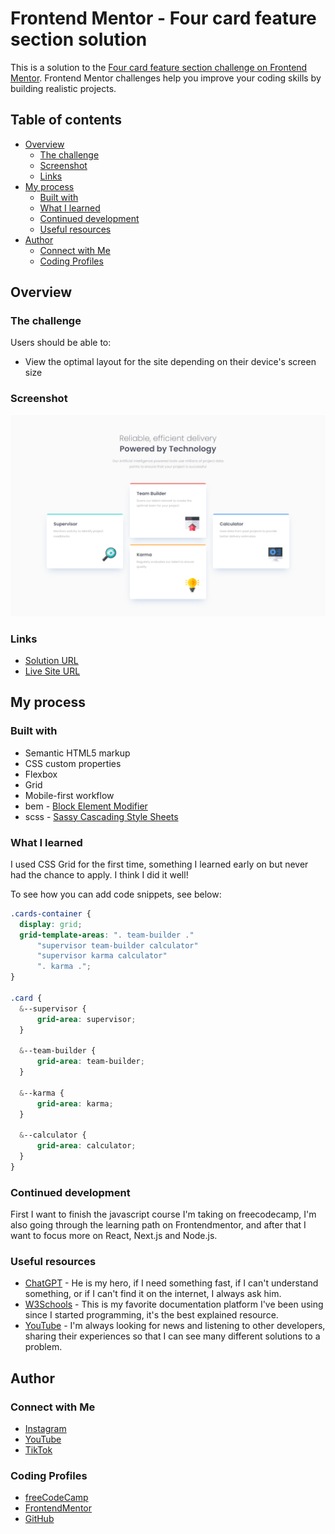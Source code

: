 # Frontend Mentor - Four card feature section solution

This is a solution to the [Four card feature section challenge on Frontend Mentor](https://www.frontendmentor.io/challenges/four-card-feature-section-weK1eFYK). Frontend Mentor challenges help you improve your coding skills by building realistic projects. 

## Table of contents

- [Overview](#overview)
  - [The challenge](#the-challenge)
  - [Screenshot](#screenshot)
  - [Links](#links)
- [My process](#my-process)
  - [Built with](#built-with)
  - [What I learned](#what-i-learned)
  - [Continued development](#continued-development)
  - [Useful resources](#useful-resources)
- [Author](#author)
  - [Connect with Me](#Connect-with-Me)
  - [Coding Profiles](#Coding-Profiles)

## Overview

### The challenge

Users should be able to:

- View the optimal layout for the site depending on their device's screen size

### Screenshot

![](./assets/images/screenshot/screenshot.jpg)

### Links

- [Solution URL](https://github.com/DalaScript/four-card-feature-section)
- [Live Site URL](https://DalaScript.github.io/four-card-feature-section/)

## My process

### Built with

- Semantic HTML5 markup
- CSS custom properties
- Flexbox
- Grid
- Mobile-first workflow
- bem - [Block Element Modifier](https://getbem.com/introduction/)
- scss - [Sassy Cascading Style Sheets](https://sass-lang.com/documentation/at-rules/control/for/)

### What I learned

I used CSS Grid for the first time, something I learned early on but never had the chance to apply. I think I did it well!

To see how you can add code snippets, see below:

```scss
.cards-container {
  display: grid;
  grid-template-areas: ". team-builder ."
      "supervisor team-builder calculator"
      "supervisor karma calculator"
      ". karma .";
}

.card {
  &--supervisor {
      grid-area: supervisor;
  }

  &--team-builder {
      grid-area: team-builder;
  }

  &--karma {
      grid-area: karma;
  }

  &--calculator {
      grid-area: calculator;
  }
}
```

### Continued development

First I want to finish the javascript course I'm taking on freecodecamp, I'm also going through the learning path on Frontendmentor, and after that I want to focus more on React, Next.js and Node.js.

### Useful resources

- [ChatGPT](https://chatgpt.com/) - He is my hero, if I need something fast, if I can't understand something, or if I can't find it on the internet, I always ask him.
- [W3Schools](https://www.w3schools.com/) - This is my favorite documentation platform I've been using since I started programming, it's the best explained resource.
- [YouTube](https://www.youtube.com/) - I'm always looking for news and listening to other developers, sharing their experiences so that I can see many different solutions to a problem.

## Author

### Connect with Me

- [Instagram](https://www.instagram.com/DalaScript)
- [YouTube](https://www.youtube.com/@DalaScript)
- [TikTok](https://www.tiktok.com/@CodeWithDala)

### Coding Profiles

- [freeCodeCamp](https://www.freecodecamp.org/DalaScript)
- [FrontendMentor](https://www.frontendmentor.io/profile/DalaScript)
- [GitHub](https://github.com/DalaScript)